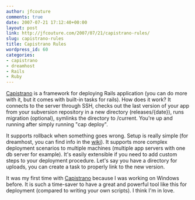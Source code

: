 ```yaml
---
author: jfcouture
comments: true
date: 2007-07-21 17:12:40+00:00
layout: post
link: http://jfcouture.com/2007/07/21/capistrano-rules/
slug: capistrano-rules
title: Capistrano Rules
wordpress_id: 60
categories:
- capistrano
- dreamhost
- Rails
- Ruby
---
```


[Capistrano](http://www.capify.org/) is a framework for deploying Rails application (you can do more with it, but it comes with built-in tasks for rails). How does it work? It connects to the server through SSH, checks out the last version of your app from your subversion repository in a new directory (releases/{date}), runs migration (optional), symlinks the directory to /current. You're up and running after simply running "cap deploy".

It supports rollback when something goes wrong. Setup is really simple (for dreamhost, you can find info in the [wiki](http://wiki.dreamhost.com/Capistrano)). It supports more complex deployment scenarios to multiple machines (multiple app servers with one db server for example). It's easily extensible if you need to add custom steps to your deployment procedure. Let's say you have a directory for uploads, you can create a task to properly link to the new version.

It was my first time with [Capistrano](http://www.capify.org/) because I was working on Windows before. It is such a time-saver to have a great and powerful tool like this for deployment (compared to writing your own scripts). I think I'm in love.
